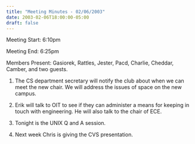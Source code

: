 ```yaml
---
title: "Meeting Minutes - 02/06/2003"
date: 2003-02-06T18:00:00-05:00
draft: false
---
```


Meeting Start: 6:10pm </p><p>
Meeting End: 6:25pm </p><p>
Members Present: Gasiorek, Rattles, Jester, Pacd, Charlie, Cheddar, Camber, and two guests. </p><p>
1. The CS department secretary will notify the club about when we can meet the new chair. We will address the issues of space on the new campus. </p><p>
2. Erik will talk to OIT to see if they can administer a means for keeping in touch with engineering. He will also talk to the chair of ECE. </p><p>
3. Tonight is the UNIX Q and A session. </p><p>
4. Next week Chris is giving the CVS presentation.</p>
